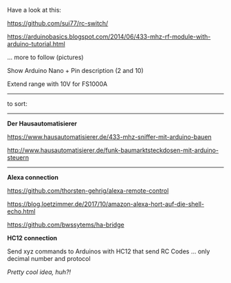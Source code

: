 Have a look at this:

https://github.com/sui77/rc-switch/

https://arduinobasics.blogspot.com/2014/06/433-mhz-rf-module-with-arduino-tutorial.html

... more to follow (pictures)

Show Arduino Nano + Pin description (2 and 10)

Extend range with 10V for FS1000A

---

to sort:

---

**Der Hausautomatisierer**

https://www.hausautomatisierer.de/433-mhz-sniffer-mit-arduino-bauen

http://www.hausautomatisierer.de/funk-baumarktsteckdosen-mit-arduino-steuern

---

**Alexa connection**

https://github.com/thorsten-gehrig/alexa-remote-control

https://blog.loetzimmer.de/2017/10/amazon-alexa-hort-auf-die-shell-echo.html

https://github.com/bwssytems/ha-bridge

**HC12 connection**

Send xyz commands to Arduinos with HC12 that send RC Codes ... only decimal number and protocol

_Pretty cool idea, huh?!_

